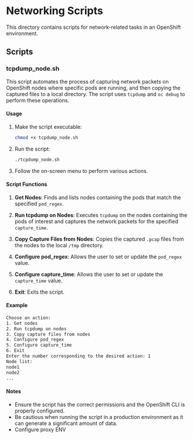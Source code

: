 # Networking Scripts

This directory contains scripts for network-related tasks in an OpenShift environment.

## Scripts

### tcpdump_node.sh

This script automates the process of capturing network packets on OpenShift nodes where specific pods are running, and then copying the captured files to a local directory. The script uses `tcpdump` and `oc debug` to perform these operations.

#### Usage

1. Make the script executable:
   ```bash
   chmod +x tcpdump_node.sh
   ```

2. Run the script:
   ```bash
   ./tcpdump_node.sh
   ```

3. Follow the on-screen menu to perform various actions.

#### Script Functions

1. **Get Nodes**: Finds and lists nodes containing the pods that match the specified `pod_regex`.

2. **Run tcpdump on Nodes**: Executes `tcpdump` on the nodes containing the pods of interest and captures the network packets for the specified `capture_time`.

3. **Copy Capture Files from Nodes**: Copies the captured `.pcap` files from the nodes to the local `/tmp` directory.

4. **Configure pod_regex**: Allows the user to set or update the `pod_regex` value.

5. **Configure capture_time**: Allows the user to set or update the `capture_time` value.

6. **Exit**: Exits the script.

#### Example

```bash
Choose an action:
1. Get nodes
2. Run tcpdump on nodes
3. Copy capture files from nodes
4. Configure pod_regex
5. Configure capture_time
6. Exit
Enter the number corresponding to the desired action: 1
Node list:
node1
node2
...
```

#### Notes

- Ensure the script has the correct permissions and the OpenShift CLI is properly configured.
- Be cautious when running the script in a production environment as it can generate a significant amount of data.
- Configure proxy ENV


